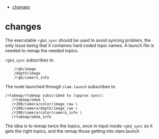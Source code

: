 <!-- START doctoc generated TOC please keep comment here to allow auto update -->
<!-- DON'T EDIT THIS SECTION, INSTEAD RE-RUN doctoc TO UPDATE -->


- [changes](#changes)

<!-- END doctoc generated TOC please keep comment here to allow auto update -->

# changes 

The executable `rgbd_sync` should be used to avoid syncing problem, the only issue being that it containes hard coded topic names.
A launch file is needed to remap the needed topics.

`rgbd_sync` subscribes to 

```
	/rgb/image
	/depth/image
	/rgb/camera_info
```

The node launched through `slam.launch` subscribes to
```
/rtabmap/rtabmap subscribed to (approx sync):
   /rtabmap/odom \
   /r200/camera/color/image_raw \
   /r200/camera/depth/image_raw \
   /r200/camera/color/camera_info \
   /rtabmap/odom_info
```

The idea is to remap twice the topics, once in input inside `rgbd_sync` so it gets the right topics, and the remap those getting into slam.launch
